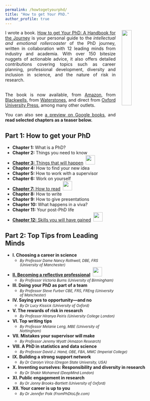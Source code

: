 ```yaml
---
permalink: /howtogetyourphd/
title: "How to get Your PhD."
author_profile: true
---
```



<p style="padding-top: 0px; text-align: justify;">
  <a href="https://www.amazon.co.uk/dp/0198866925/">
    <img src="https://cdn.waterstones.com/bookjackets/large/9780/1988/9780198866923.jpg"
         style="width:25%; min-width:3cm; align:center; vertical-align:top; float:right; margin-left:20px;  margin-bottom:10px; margin-top:0px;" />
  </a>
</p>

<div style="padding-top: 0px; text-align: justify; vertical-align: top;">
I wrote a book.
<a href="https://www.amazon.co.uk/dp/0198866925/">How to get Your PhD: A Handbook for the Journey</a>
is your personal guide to the <i>intellectual and emotional rollercoaster</i> of the PhD journey, written in collaboration with 12 leading minds from industry and academia.   With over 150 bitesize nuggets of actionable advice, it also offers detailed contributions covering topics such as career planning, professional development, diversity and inclusion in science, and the nature of risk in research.<br><br>

The book is now available, from <a href="https://www.amazon.co.uk/dp/0198866925/">Amazon</a>,
from <a href="https://blackwells.co.uk/bookshop/product/How-to-Get-Your-Phd-by-Gavin-Brown-editor/9780198866923">Blackwells</a>, 
from <a href="https://www.waterstones.com/book/how-to-get-your-phd/gavin-brown/9780198866923">Waterstones</a>,
and direct from <a href="https://global.oup.com/academic/product/how-to-get-your-phd-9780198866923?cc=gb&lang=en&#:~:text=How%20to%20Get%20Your%20PhD%3A%20A%20Handbook%20for%20the%20Journey,tips%20%26%20tricks%20for%20the%20journey.">Oxford University Press</a>, among many other outlets.<br>

You can also see <a href="https://www.google.co.uk/books/edition/How_to_Get_Your_PhD/nX4fEAAAQBAJ?hl=en&gbpv=0">a preview on Google books</a>, and <b>read selected chapters as a teaser below.</b>

</div>


Part 1: How to get your PhD
---
- <b>Chapter 1:</b> What is a PhD?
- <b>Chapter 2:</b> Things you need to know
- <a href="{{ base_path }}/booksamples/Chapter3things.pdf"><b>Chapter 3:</b> Things that will happen</a>&nbsp;&nbsp;<img width=30px src="{{ base_path }}/images/free.png">
- <b>Chapter 4:</b> How to find your new idea
- <b>Chapter 5:</b> How to work with a supervisor
- <b>Chapter 6:</b> Work on yourself
- <a href=""><b>Chapter 7:</b> How to read</a>&nbsp;&nbsp;<img width=30px src="{{ base_path }}/images/free.png">
- <b>Chapter 8:</b> How to write
- <b>Chapter 9:</b> How to give presentations
- <b>Chapter 10:</b> What happens in a viva?
- <b>Chapter 11:</b> Your post-PhD life
- <a href=""><b>Chapter 12:</b> Skills you will have gained</a>&nbsp;&nbsp;<img width=30px src="{{ base_path }}/images/free.png">

Part 2: Top Tips from Leading Minds
---

- <b>I. Choosing a career in science</b>
  * <i><small>By Professor Dame Nancy Rothwell, DBE, FRS (University of Manchester)</small></i>
- <a href=""><b>II. Becoming a reflective professional</b></a>&nbsp;&nbsp;<img width=30px src="{{ base_path }}/images/free.png">
  * <i><small>By Professor Victoria Burns (University of Birmingham)</small></i>
- <b>III. Doing your PhD as part of a team</b>
  * <i><small>By Professor Steve Furber CBE, FRS, FREng (University of Manchester)</small></i>
- <b>IV. Saying yes to opportunity—and no</b>
  * <i><small>By Dr Lucy Kissick (University of Oxford)</small></i>
- <b>V. The rewards of risk in research</b>
  * <i><small>By Professor Hiranya Peiris (University College London)</small></i>
- <b>VI. Top writing tips</b>
  * <i><small>By Professor Melanie Leng, MBE (University of Nottingham)</small></i>
- <b>VII. Mistakes your supervisor will make</b>
  * <i><small>By Professor Jeremy Wyatt (Amazon Research)</small></i>
- <b>VIII. A PhD in statistics and data science</b>
  * <i><small>By Professor David J. Hand, OBE, FBA, MMC (Imperial College)</small></i>
- <b>IX. Building a strong support network</b>
  * <i><small>By Dr Carolyn Virca (Oregon State University, USA)</small></i>
- <b>X. Inventing ourselves: Responsibility and diversity in research</b>
  * <i><small>By Dr Shakir Mohamed (DeepMind London)</small></i>
- <b>XI. Public engagement in research</b>
  * <i><small>By Dr Jonny Brooks-Bartlett (University of Oxford)</small></i>
- <b>XII. Your career is up to you</b>
  * <i><small>By Dr Jennifer Polk (FromPhDtoLife.com)</small></i>
